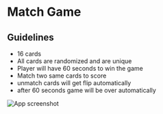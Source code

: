 #  Match Game

## Guidelines

* 16 cards
* All cards are randomized and are unique
* Player will have 60 seconds to win the game
* Match two same cards to score
* unmatch cards will get flip automatically
* after 60 seconds game will be over automatically
  
![App screenshot](https://www.fnordware.com/superpng/pnggrad16rgb.png?raw=true "App screenshot")  


